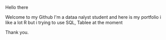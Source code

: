 Hello there

Welcome to my Github I'm a dataa nalyst student and here is my portfolio i like a lot R but i trying to use SQL, Tablee at the moment

Thank you.

